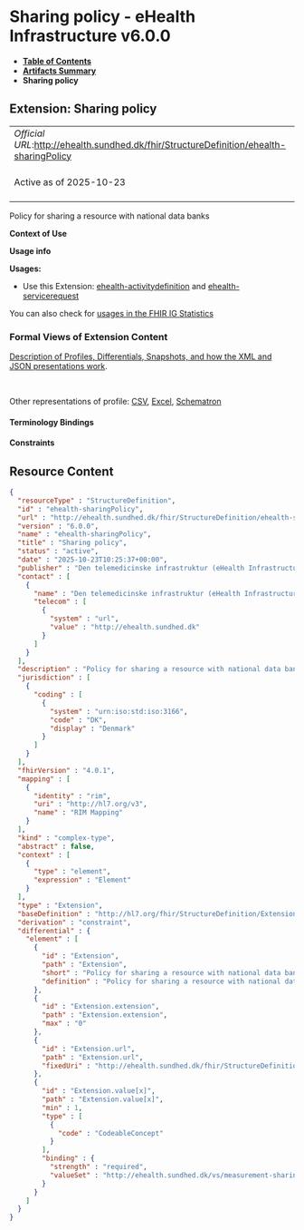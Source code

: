 # Sharing policy - eHealth Infrastructure v6.0.0

* [**Table of Contents**](toc.md)
* [**Artifacts Summary**](artifacts.md)
* **Sharing policy**

## Extension: Sharing policy 

| | |
| :--- | :--- |
| *Official URL*:http://ehealth.sundhed.dk/fhir/StructureDefinition/ehealth-sharingPolicy | *Version*:6.0.0 |
| Active as of 2025-10-23 | *Computable Name*:ehealth-sharingPolicy |

Policy for sharing a resource with national data banks

**Context of Use**

**Usage info**

**Usages:**

* Use this Extension: [ehealth-activitydefinition](StructureDefinition-ehealth-activitydefinition.md) and [ehealth-servicerequest](StructureDefinition-ehealth-servicerequest.md)

You can also check for [usages in the FHIR IG Statistics](https://packages2.fhir.org/xig/dk.ehealth.sundhed.fhir.ig.core|current/StructureDefinition/ehealth-sharingPolicy)

### Formal Views of Extension Content

 [Description of Profiles, Differentials, Snapshots, and how the XML and JSON presentations work](http://build.fhir.org/ig/FHIR/ig-guidance/readingIgs.html#structure-definitions). 

 

Other representations of profile: [CSV](StructureDefinition-ehealth-sharingPolicy.csv), [Excel](StructureDefinition-ehealth-sharingPolicy.xlsx), [Schematron](StructureDefinition-ehealth-sharingPolicy.sch) 

#### Terminology Bindings

#### Constraints



## Resource Content

```json
{
  "resourceType" : "StructureDefinition",
  "id" : "ehealth-sharingPolicy",
  "url" : "http://ehealth.sundhed.dk/fhir/StructureDefinition/ehealth-sharingPolicy",
  "version" : "6.0.0",
  "name" : "ehealth-sharingPolicy",
  "title" : "Sharing policy",
  "status" : "active",
  "date" : "2025-10-23T10:25:37+00:00",
  "publisher" : "Den telemedicinske infrastruktur (eHealth Infrastructure)",
  "contact" : [
    {
      "name" : "Den telemedicinske infrastruktur (eHealth Infrastructure)",
      "telecom" : [
        {
          "system" : "url",
          "value" : "http://ehealth.sundhed.dk"
        }
      ]
    }
  ],
  "description" : "Policy for sharing a resource with national data banks",
  "jurisdiction" : [
    {
      "coding" : [
        {
          "system" : "urn:iso:std:iso:3166",
          "code" : "DK",
          "display" : "Denmark"
        }
      ]
    }
  ],
  "fhirVersion" : "4.0.1",
  "mapping" : [
    {
      "identity" : "rim",
      "uri" : "http://hl7.org/v3",
      "name" : "RIM Mapping"
    }
  ],
  "kind" : "complex-type",
  "abstract" : false,
  "context" : [
    {
      "type" : "element",
      "expression" : "Element"
    }
  ],
  "type" : "Extension",
  "baseDefinition" : "http://hl7.org/fhir/StructureDefinition/Extension",
  "derivation" : "constraint",
  "differential" : {
    "element" : [
      {
        "id" : "Extension",
        "path" : "Extension",
        "short" : "Policy for sharing a resource with national data banks",
        "definition" : "Policy for sharing a resource with national data banks"
      },
      {
        "id" : "Extension.extension",
        "path" : "Extension.extension",
        "max" : "0"
      },
      {
        "id" : "Extension.url",
        "path" : "Extension.url",
        "fixedUri" : "http://ehealth.sundhed.dk/fhir/StructureDefinition/ehealth-sharingPolicy"
      },
      {
        "id" : "Extension.value[x]",
        "path" : "Extension.value[x]",
        "min" : 1,
        "type" : [
          {
            "code" : "CodeableConcept"
          }
        ],
        "binding" : {
          "strength" : "required",
          "valueSet" : "http://ehealth.sundhed.dk/vs/measurement-sharing-policies"
        }
      }
    ]
  }
}

```
